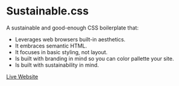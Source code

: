 # Sustainable.css

A sustainable and good-enough CSS boilerplate that:
 * Leverages web browsers built-in aesthetics.
 * It embraces semantic HTML.
 * It focuses in basic styling, not layout.
 * Is built with branding in mind so you can color pallette your site.
 * Is built with sustainability in mind.

[Live Website](https://pdelboca.me/sustainable-css/)